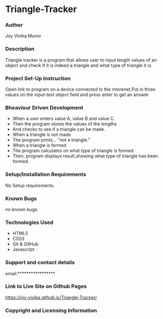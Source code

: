# Triangle-Tracker
### Author
Joy Vivika Mumo

### Description

Triangle tracker is a program that allows user to input length values of an object and check if it is indeed a triangle and what type of triangle it is.

### Project Set-Up Instruction
Open link to program on a device connected to the interenet.Put in three values on the input-text object field and press enter to get an answer

### Bheaviour Driven Development
* When a user enters value A, value B and value C.
* Then the program stores the values of the lengths
* And checks to see if a triangle can be made.
* When a triangle is not made
* The program prints... "not a triangle."
*  When a triangle is formed
* The program calculates on what type of triangle is formed
* Then, program displays result,showing what type of triangle has been formed.

### Setup/Installation Requirements
No Setup requirements.
### Known Bugs
no known bugs.

### Technologies Used
* HTML5
* CSS3
* Git & GitHub
* Javascript

### Support and contact details
email:*****************


### Link to Live Site on Github Pages
https://joy-vivika.github.io/Triangle-Tracker/

### Copyright and Licensing Information
